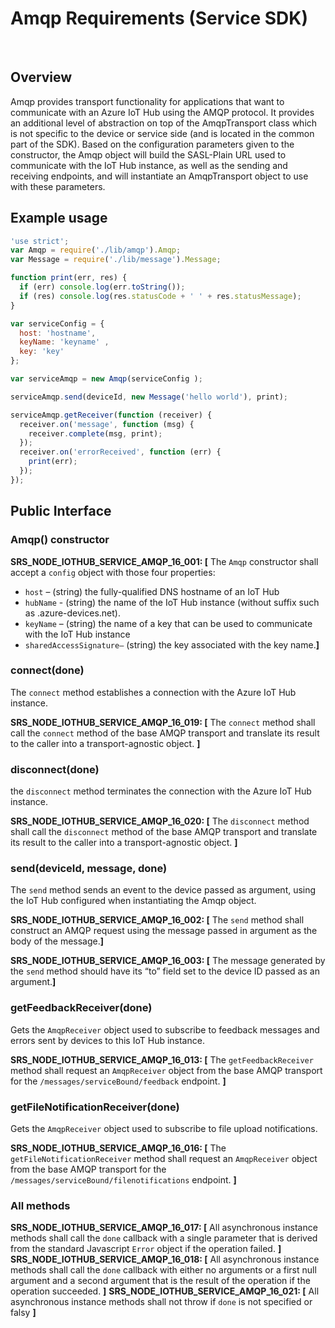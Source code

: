 # Amqp Requirements (Service SDK)
 
## Overview
Amqp provides transport functionality for applications that want to communicate with an Azure IoT Hub using the AMQP protocol. It provides an additional level of abstraction on top of the AmqpTransport class which is not specific to the device or service side (and is located in the common part of the SDK).
Based on the configuration parameters given to the constructor, the Amqp object will build the SASL-Plain URL used to communicate with the IoT Hub instance, as well as the sending and receiving endpoints, and will instantiate an AmqpTransport object to use with these parameters.

## Example usage
```js
'use strict';
var Amqp = require('./lib/amqp').Amqp;
var Message = require('./lib/message').Message;

function print(err, res) {
  if (err) console.log(err.toString());
  if (res) console.log(res.statusCode + ' ' + res.statusMessage);
}

var serviceConfig = {
  host: 'hostname',
  keyName: 'keyname' ,
  key: 'key'
};

var serviceAmqp = new Amqp(serviceConfig );

serviceAmqp.send(deviceId, new Message('hello world'), print);

serviceAmqp.getReceiver(function (receiver) {
  receiver.on('message', function (msg) {
    receiver.complete(msg, print); 
  });
  receiver.on('errorReceived', function (err) {
    print(err); 
  });
});
```
## Public Interface

### Amqp() constructor
**SRS_NODE_IOTHUB_SERVICE_AMQP_16_001: [** The `Amqp` constructor shall accept a `config` object with those four properties:
- `host` – (string) the fully-qualified DNS hostname of an IoT Hub
- `hubName` - (string) the name of the IoT Hub instance (without suffix such as .azure-devices.net).
- `keyName` – (string) the name of a key that can be used to communicate with the IoT Hub instance
- `sharedAccessSignature–` (string) the key associated with the key name.**]** 

### connect(done)
The `connect` method establishes a connection with the Azure IoT Hub instance. 

**SRS_NODE_IOTHUB_SERVICE_AMQP_16_019: [** The `connect` method shall call the `connect` method of the base AMQP transport and translate its result to the caller into a transport-agnostic object. **]**

### disconnect(done)
the `disconnect` method terminates the connection with the Azure IoT Hub instance.

**SRS_NODE_IOTHUB_SERVICE_AMQP_16_020: [** The `disconnect` method shall call the `disconnect` method of the base AMQP transport and translate its result to the caller into a transport-agnostic object. **]**

### send(deviceId, message, done)
The `send` method sends an event to the device passed as argument, using the IoT Hub configured when instantiating the Amqp object.

**SRS_NODE_IOTHUB_SERVICE_AMQP_16_002: [** The `send` method shall construct an AMQP request using the message passed in argument as the body of the message.**]** 

**SRS_NODE_IOTHUB_SERVICE_AMQP_16_003: [** The message generated by the `send` method should have its “to” field set to the device ID passed as an argument.**]** 
 
### getFeedbackReceiver(done)
Gets the `AmqpReceiver` object used to subscribe to feedback messages and errors sent by devices to this IoT Hub instance.

**SRS_NODE_IOTHUB_SERVICE_AMQP_16_013: [** The `getFeedbackReceiver` method shall request an `AmqpReceiver` object from the base AMQP transport for the `/messages/serviceBound/feedback` endpoint. **]**

### getFileNotificationReceiver(done)
Gets the `AmqpReceiver` object used to subscribe to file upload notifications.

**SRS_NODE_IOTHUB_SERVICE_AMQP_16_016: [** The `getFileNotificationReceiver` method shall request an `AmqpReceiver` object from the base AMQP transport for the `/messages/serviceBound/filenotifications` endpoint. **]**

### All methods
**SRS_NODE_IOTHUB_SERVICE_AMQP_16_017: [** All asynchronous instance methods shall call the `done` callback with a single parameter that is derived from the standard Javascript `Error` object if the operation failed. **]**
**SRS_NODE_IOTHUB_SERVICE_AMQP_16_018: [** All asynchronous instance methods shall call the `done` callback with either no arguments or a first null argument and a second argument that is the result of the operation if the operation succeeded. **]**
**SRS_NODE_IOTHUB_SERVICE_AMQP_16_021: [** All asynchronous instance methods shall not throw if `done` is not specified or falsy **]**